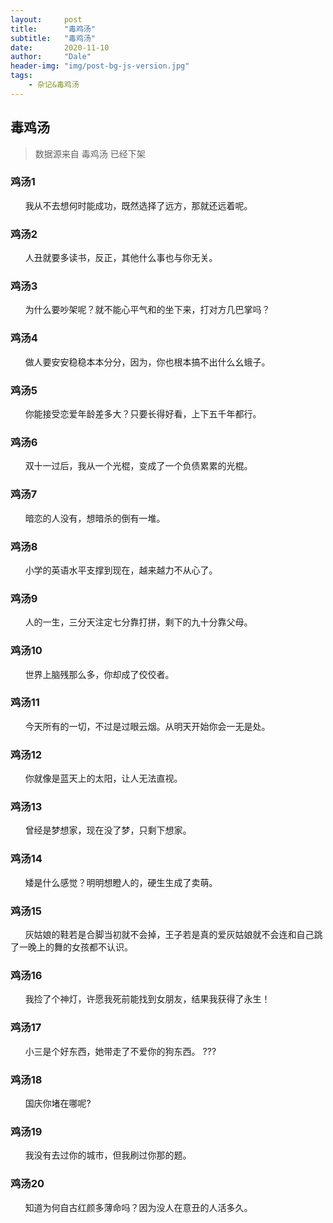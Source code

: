 ```yaml
---
layout:     post
title:      "毒鸡汤"
subtitle:   "毒鸡汤"
date:       2020-11-10
author:     "Dale"
header-img: "img/post-bg-js-version.jpg"
tags:
    - 杂记&毒鸡汤 
---
```


## 毒鸡汤
> 数据源来自 毒鸡汤 已经下架 

### 鸡汤1
&#160;&#160; &#160; &#160;我从不去想何时能成功，既然选择了远方，那就还远着呢。

### 鸡汤2
&#160;&#160; &#160; &#160;人丑就要多读书，反正，其他什么事也与你无关。

### 鸡汤3
&#160;&#160; &#160; &#160;为什么要吵架呢？就不能心平气和的坐下来，打对方几巴掌吗？

### 鸡汤4
&#160;&#160; &#160; &#160;做人要安安稳稳本本分分，因为，你也根本搞不出什么幺蛾子。

### 鸡汤5
&#160;&#160; &#160; &#160;你能接受恋爱年龄差多大？只要长得好看，上下五千年都行。

### 鸡汤6
&#160;&#160; &#160; &#160;双十一过后，我从一个光棍，变成了一个负债累累的光棍。

### 鸡汤7
&#160;&#160; &#160; &#160;暗恋的人没有，想暗杀的倒有一堆。

### 鸡汤8
&#160;&#160; &#160; &#160;小学的英语水平支撑到现在，越来越力不从心了。

### 鸡汤9
&#160;&#160; &#160; &#160;人的一生，三分天注定七分靠打拼，剩下的九十分靠父母。

### 鸡汤10
&#160;&#160; &#160; &#160;世界上脑残那么多，你却成了佼佼者。

### 鸡汤11
&#160;&#160; &#160; &#160;今天所有的一切，不过是过眼云烟。从明天开始你会一无是处。

### 鸡汤12
&#160;&#160; &#160; &#160;你就像是蓝天上的太阳，让人无法直视。

### 鸡汤13
&#160;&#160; &#160; &#160;曾经是梦想家，现在没了梦，只剩下想家。

### 鸡汤14
&#160;&#160; &#160; &#160;矮是什么感觉？明明想瞪人的，硬生生成了卖萌。

### 鸡汤15
&#160;&#160; &#160; &#160;灰姑娘的鞋若是合脚当初就不会掉，王子若是真的爱灰姑娘就不会连和自己跳了一晚上的舞的女孩都不认识。

### 鸡汤16
&#160;&#160; &#160; &#160;我捡了个神灯，许愿我死前能找到女朋友，结果我获得了永生！

### 鸡汤17
&#160;&#160; &#160; &#160;小三是个好东西，她带走了不爱你的狗东西。 ???

### 鸡汤18
&#160;&#160; &#160; &#160;国庆你堵在哪呢?

### 鸡汤19
&#160;&#160; &#160; &#160;我没有去过你的城市，但我刷过你那的题。

### 鸡汤20
&#160;&#160; &#160; &#160;知道为何自古红颜多薄命吗？因为没人在意丑的人活多久。
